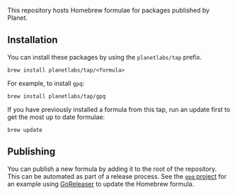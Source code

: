 This repository hosts Homebrew formulae for packages published by Planet.

## Installation

You can install these packages by using the `planetlabs/tap` prefix.

```shell
brew install planetlabs/tap/<formula>
```

For example, to install `gpq`:

```shell
brew install planetlabs/tap/gpq
```

If you have previously installed a formula from this tap, run an update first to get the most up to date formulae:

```shell
brew update
```

## Publishing

You can publish a new formula by adding it to the root of the repository.  This can be automated as part of a release process.  See the [`gpq` project](https://github.com/planetlabs/gpq/blob/main/.goreleaser.yml) for an example using [GoReleaser](https://goreleaser.com/) to update the Homebrew formula.

